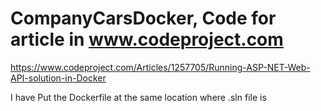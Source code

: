 # CompanyCarsDocker, Code for article in www.codeproject.com
https://www.codeproject.com/Articles/1257705/Running-ASP-NET-Web-API-solution-in-Docker

I have Put the Dockerfile at the same location where .sln file is

